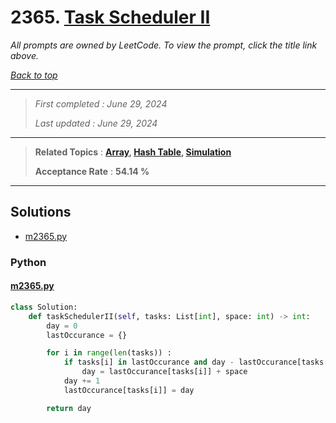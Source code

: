 # 2365. [Task Scheduler II](<https://leetcode.com/problems/task-scheduler-ii>)

*All prompts are owned by LeetCode. To view the prompt, click the title link above.*

*[Back to top](<../README.md>)*

------

> *First completed : June 29, 2024*
>
> *Last updated : June 29, 2024*

------

> **Related Topics** : **[Array](<by_topic/Array.md>), [Hash Table](<by_topic/Hash Table.md>), [Simulation](<by_topic/Simulation.md>)**
>
> **Acceptance Rate** : **54.14 %**

------

## Solutions

- [m2365.py](<../my-submissions/m2365.py>)
### Python
#### [m2365.py](<../my-submissions/m2365.py>)
```Python
class Solution:
    def taskSchedulerII(self, tasks: List[int], space: int) -> int:
        day = 0
        lastOccurance = {}

        for i in range(len(tasks)) :
            if tasks[i] in lastOccurance and day - lastOccurance[tasks[i]] < space :
                day = lastOccurance[tasks[i]] + space
            day += 1
            lastOccurance[tasks[i]] = day

        return day
```

